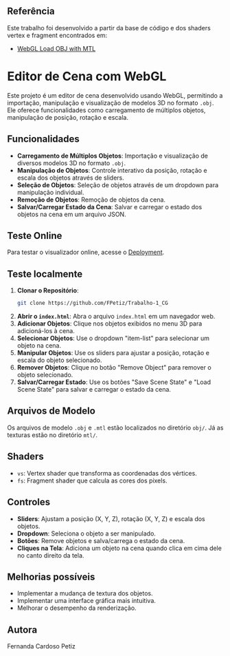 ## Referência
Este trabalho foi desenvolvido a partir da base de código e dos shaders vertex e fragment encontrados em:
-   [WebGL Load OBJ with MTL](https://webgl2fundamentals.org/webgl/lessons/webgl-load-obj-w-mtl.html)

# Editor de Cena com WebGL

Este projeto é um editor de cena desenvolvido usando WebGL, permitindo a importação, manipulação e visualização de modelos 3D no formato `.obj`. Ele oferece funcionalidades como carregamento de múltiplos objetos, manipulação de posição, rotação e escala.

## Funcionalidades

-   **Carregamento de Múltiplos Objetos**: Importação e visualização de diversos modelos 3D no formato `.obj`.
-   **Manipulação de Objetos**: Controle interativo da posição, rotação e escala dos objetos através de sliders.
-   **Seleção de Objetos**: Seleção de objetos através de um dropdown para manipulação individual.
-   **Remoção de Objetos**: Remoção de objetos da cena.
-   **Salvar/Carregar Estado da Cena**: Salvar e carregar o estado dos objetos na cena em um arquivo JSON.

## Teste Online

Para testar o visualizador online, acesse o [Deployment](https://fpetiz.github.io/Trabalho-1_CG/).

## Teste localmente

1.  **Clonar o Repositório**:
    ```bash
    git clone https://github.com/FPetiz/Trabalho-1_CG
    ```
2.  **Abrir o `index.html`**: Abra o arquivo `index.html` em um navegador web.
3.  **Adicionar Objetos**: Clique nos objetos exibidos no menu 3D para adicioná-los à cena.
4.  **Selecionar Objetos**: Use o dropdown "item-list" para selecionar um objeto na cena.
5.  **Manipular Objetos**: Use os sliders para ajustar a posição, rotação e escala do objeto selecionado.
6.  **Remover Objetos**: Clique no botão "Remove Object" para remover o objeto selecionado.
7.  **Salvar/Carregar Estado**: Use os botões "Save Scene State" e "Load Scene State" para salvar e carregar o estado da cena.

## Arquivos de Modelo

Os arquivos de modelo `.obj` e `.mtl` estão localizados no diretório `obj/`. Já as texturas estão no diretório `mtl/`.

## Shaders

-   `vs`: Vertex shader que transforma as coordenadas dos vértices.
-   `fs`: Fragment shader que calcula as cores dos pixels.

## Controles

-   **Sliders**: Ajustam a posição (X, Y, Z), rotação (X, Y, Z) e escala dos objetos.
-   **Dropdown**: Seleciona o objeto a ser manipulado.
-   **Botões**: Remove objetos e salva/carrega o estado da cena.
-   **Cliques na Tela**: Adiciona um objeto na cena quando clica em cima dele no canto direito da tela.

## Melhorias possíveis

-   Implementar a mudança de textura dos objetos.
-   Implementar uma interface gráfica mais intuitiva.
-   Melhorar o desempenho da renderização.

## Autora

Fernanda Cardoso Petiz